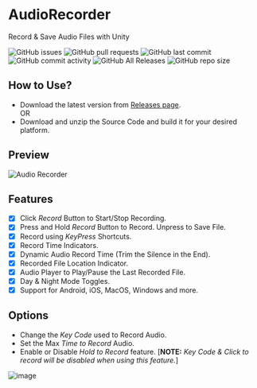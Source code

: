 # AudioRecorder
Record & Save Audio Files with Unity

![GitHub issues](https://img.shields.io/github/issues/AgrMayank/AudioRecorder?label=Issues&style=flat-square)
![GitHub pull requests](https://img.shields.io/github/issues-pr/AgrMayank/AudioRecorder?label=Pull%20Requests&style=flat-square)
![GitHub last commit](https://img.shields.io/github/last-commit/AgrMayank/AudioRecorder?label=Last%20Commit&style=flat-square)
![GitHub commit activity](https://img.shields.io/github/commit-activity/m/AgrMayank/AudioRecorder?label=Commit%20Activity&style=flat-square)
![GitHub All Releases](https://img.shields.io/github/downloads/AgrMayank/AudioRecorder/total?label=Downloads&style=flat-square)
![GitHub repo size](https://img.shields.io/github/repo-size/AgrMayank/AudioRecorder?label=Repo%20Size&style=flat-square)

## How to Use?
- Download the latest version from [Releases page](https://github.com/AgrMayank/AudioRecorder/releases).
<br>OR
- Download and unzip the Source Code and build it for your desired platform.

## Preview
![Audio Recorder](https://user-images.githubusercontent.com/26793209/134897859-066e452d-6fb6-498c-b2f4-3aabd40b1ccc.gif)

## Features
- [x] Click _Record_ Button to Start/Stop Recording.
- [x] Press and Hold _Record_ Button to Record. Unpress to Save File.
- [x] Record using _KeyPress_ Shortcuts.
- [x] Record Time Indicators.
- [x] Dynamic Audio Record Time (Trim the Silence in the End).
- [x] Recorded File Location Indicator.
- [x] Audio Player to Play/Pause the Last Recorded File.
- [x] Day & Night Mode Toggles.
- [x] Support for Android, iOS, MacOS, Windows and more.

## Options
- Change the _Key Code_ used to Record Audio.
- Set the Max _Time to Record_ Audio.
- Enable or Disable _Hold to Record_ feature. [__NOTE:__ _Key Code & Click to record will be disabled when using this feature._]

![image](https://user-images.githubusercontent.com/26793209/135421299-1be46c08-f7d0-4cb6-b3c3-729b11f3ea58.png)


